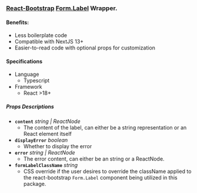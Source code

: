 ### [React-Bootstrap](https://react-bootstrap.netlify.app/) [Form.Label](https://react-bootstrap.netlify.app/docs/forms/overview#formlabel) Wrapper.

#### Benefits:

- Less boilerplate code
- Compatible with NextJS 13+
- Easier-to-read code with optional props for customization

#### Specifications

- Language
  - Typescript
- Framework
  - React >18+

##### Props Descriptions

- **`content`** _string | ReactNode_
  - The content of the label, can either be a string representation or an React element itself
- **`displayError`** _boolean_
  - Whether to display the error
- **`error`** _string | ReactNode_
  - The error content, can either be an string or a ReactNode.
- **`formLabelClassName`** _string_
  - CSS override if the user desires to override the className applied to the react-bootstrap `Form.Label` component being utilized in this package.
